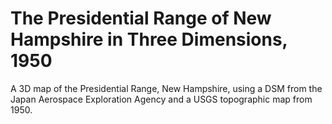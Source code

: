 # The Presidential Range of New Hampshire in Three Dimensions, 1950
A 3D map of the Presidential Range, New Hampshire, using a DSM from the Japan Aerospace Exploration Agency and a USGS topographic map from 1950.
